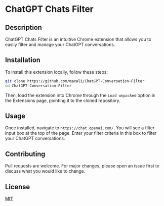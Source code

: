# ChatGPT Chats Filter

## Description

ChatGPT Chats Filter is an intuitive Chrome extension that allows you to easily filter and manage your ChatGPT conversations.

## Installation

To install this extension locally, follow these steps:

```bash
git clone https://github.com/maxali/ChatGPT-Conversation-Filter
cd ChatGPT-Conversation-Filter
```

Then, load the extension into Chrome through the `Load unpacked` option in the Extensions page, pointing it to the cloned repository.

## Usage

Once installed, navigate to `https://chat.openai.com/`. You will see a filter input box at the top of the page. Enter your filter criteria in this box to filter your ChatGPT conversations.

## Contributing

Pull requests are welcome. For major changes, please open an issue first to discuss what you would like to change.

## License

[MIT](https://choosealicense.com/licenses/mit/)